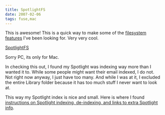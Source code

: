 ```yaml
---
title: SpotlightFS
date: 2007-02-06
tags: fuse,mac
---
```

This is awesome! This is a quick way to make some of the <a href="http://www.docunext.com/2007/01/tech-laggards/">filesystem features</a> I've been looking for. Very very cool.

<a href="http://code.google.com/p/macfuse/wiki/MACFUSE_FS_SPOTLIGHTFS">SpotlightFS</a>

Sorry PC, its only for Mac.

In checking this out, I found my Spotlight was indexing way more than I wanted it to. While some people might want their email indexed, I do not. Not right now anyway, I just have too many. And while I was at it, I excluded the entire Library folder because it has too much stuff I never want to look at.

This way my Spotlight index is nice and small. Here is where I found <a href="http://www.macintouch.com/tigerreview/spotlight.html" rel="nofollow">instructions on Spotlight indexing, de-indexing, and links to extra Spotlight info</a>.


